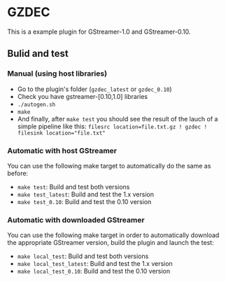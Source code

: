GZDEC
=====

This is a example plugin for GStreamer-1.0 and GStreamer-0.10.

Bulid and test
--------------

### Manual (using host libraries)

* Go to the plugin's folder (`gzdec_latest` or `gzdec_0.10`)
* Check you have gstreamer-[0.10,1.0] libraries
* `./autogen.sh`
* `make`
* And finally, after `make test` you should see the result of the lauch of a
  simple pipeline like this:
  `filesrc location=file.txt.gz ! gzdec ! filesink location="file.txt"`

### Automatic with host GStreamer

You can use the following make target to automatically do the same as before:

* `make test`:        Build and test both versions
* `make test_latest`: Build and test the 1.x version
* `make test_0.10`:   Build and test the 0.10 version

### Automatic with downloaded GStreamer

You can use the following make target in order to automatically download the
appropriate GStreamer version, build the plugin and launch the test:

* `make local_test`:        Build and test both versions
* `make local_test_latest`: Build and test the 1.x version
* `make local_test_0.10`:   Build and test the 0.10 version
